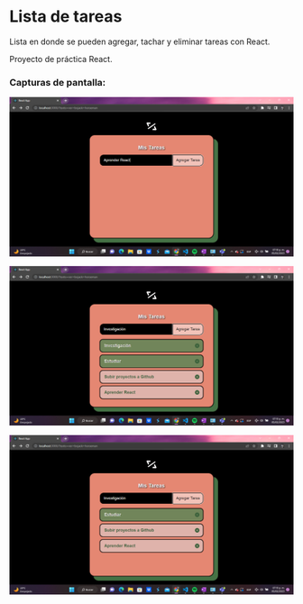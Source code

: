 # Lista de tareas
Lista en donde se pueden agregar, tachar y eliminar tareas con React. 

Proyecto de práctica React. 

### Capturas de pantalla:

![Captura 1](/src/imgs/1.png)

![Captura 2](src/imgs/2.png)

![Captura 3](src/imgs/3.png)
